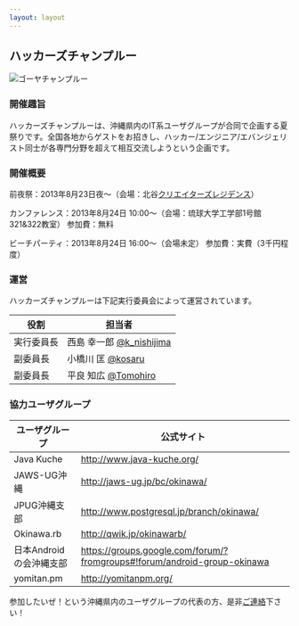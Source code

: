 ```yaml
---
layout: layout
---
```



ハッカーズチャンプルー
--------------------------------------------------------------------------------

![ゴーヤチャンプルー](http://24.media.tumblr.com/3ec02686878dc4db22f8c1f898e55579/tumblr_mnp33h8cpY1sti13go1_500.jpg)

### 開催趣旨

ハッカーズチャンプルーは、沖縄県内のIT系ユーザグループが合同で企画する夏祭りです。全国各地からゲストをお招きし、ハッカー/エンジニア/エバンジェリスト同士が各専門分野を超えて相互交流しようという企画です。

### 開催概要

前夜祭：2013年8月23日夜〜（会場：北谷[クリエイターズレジデンス](http://summer-time-studio.com/CreatorsResidence/index.html)）

カンファレンス：2013年8月24日 10:00〜（会場：琉球大学工学部1号館321&322教室）
参加費：無料

ビーチパーティ：2013年8月24日 16:00〜（会場未定）
参加費：実費（3千円程度）

### 運営

ハッカーズチャンプルーは下記実行委員会によって運営されています。


役割       | 担当者
---------- | ------------------------------------------------------------------
実行委員長 | 西島 幸一郎 [@k_nishijima](https://twitter.com/k_nishijima)
副委員長   | 小橋川 匡 [@kosaru](https://twitter.com/kosaru)
副委員長   | 平良 知広 [@Tomohiro](https://twitter.com/Tomohiro)


### 協力ユーザグループ

ユーザグループ          | 公式サイト                                                              
----------------------- | -------------------------------------------------------------------------
Java Kuche              | http://www.java-kuche.org/
JAWS-UG沖縄             | http://jaws-ug.jp/bc/okinawa/                                            
JPUG沖縄支部            | http://www.postgresql.jp/branch/okinawa/                                 
Okinawa.rb              | http://qwik.jp/okinawarb/                                                
日本Androidの会沖縄支部 | https://groups.google.com/forum/?fromgroups#!forum/android-group-okinawa 
yomitan.pm              | http://yomitanpm.org/                                                    


参加したいぜ！という沖縄県内のユーザグループの代表の方、是非[ご連絡](https://docs.google.com/forms/d/1MGJ4bVv8hpyXeLjvcGzZDpl838ZGHPA_plLqX_BJSbA/viewform)下さい！
